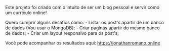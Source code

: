 Este projeto foi criado com o intuito de ser um blog pessoal e servir como um curriculo online!

Quero cumprir alguns desafios como:
    - Listar os post's apartir de um banco de dados (Vou usar o MongoDB);
    - Criar paginas apartir do mesmo banco de dados;
    - Criar um layout responsivo para os post's;

Você pode acompanhar os resultados aqui: https://jonathanromano.online
